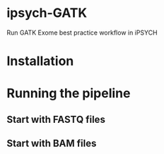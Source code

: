 # ipsych-GATK
Run GATK Exome best practice workflow in iPSYCH

# Installation

# Running the pipeline

## Start with FASTQ files

## Start with BAM files

